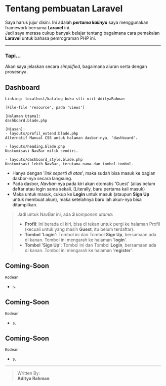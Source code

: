 # Tentang pembuatan Laravel

Saya harus jujur disini. Ini adalah ***pertama kalinya*** saya menggunakan framework bernama **Laravel** ini. <br>
Jadi saya merasa cukup banyak belajar tentang bagaimana cara pemakaian **Laravel** untuk bahasa pemrograman PHP ini.

---

### Tapi...
Akan saya jelaskan secara *simplified*, bagaimana aluran serta dengan prosesnya.

## Dashboard
```
Linking: localhost/katalog-buku-stti-niit-AdityaRahman

[File-file 'resource', pada 'views']

[Halaman Utama]:
dashboard.blade.php

[Hiasan]:
- layouts/profil_extend.blade.php
Alternatif Manual CSS untuk halaman dasbor-nya, 'dashboard'.

- layouts/heading.blade.php
Kostumisasi NavBar milik sendiri.

- layouts/dashboard_style.blade.php
Kostumisasi lebih NavBar, terutama nama dan tombol-tombol.
```
- Hanya dengan '*link seperti di atas*', maka sudah bisa masuk ke bagian dasbor-nya secara langsung.
- Pada dasbor, *Navbar*-nya pada kiri akan otomatis 'Guest' (alias belum daftar atau login sama sekali. (Literally, baru pertama kali masuk)
- Maka untuk masuk, cukup ke **Login** untuk masuk (ataupun **Sign Up** untuk membuat akun), maka setelahnya baru lah akun-nya bisa ditampilkan.

> Jadi untuk NavBar ini, ada **3** *komponen utama*:
> - **Profil**: Ini berada di kiri, bisa di tekan untuk pergi ke halaman Profil (kecuali untuk yang masih **Guest**, itu belum terdaftar).
> - **Tombol 'Login'**: Tombol ini dan Tombol **Sign Up**, bersamaan ada di kanan. Tombol ini mengarah ke halaman '**login**'.
> - **Tombol 'Sign Up'**: Tombol ini dan Tombol **Login**, bersamaan ada di kanan. Tombol ini mengarah ke halaman '**register**'.

## Coming-Soon
```
Kodean
```
- s.

## Coming-Soon
```
Kodean
```
- s.

## Coming-Soon
```
Kodean
```
- s.

---

> Written By: <br>
> **Aditya Rahman**
